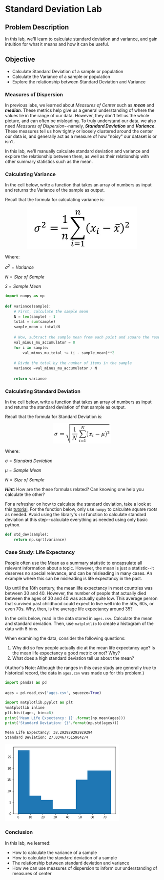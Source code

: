 
# Standard Deviation Lab

## Problem Description

In this lab, we'll learn to calculate standard deviation and variance, and gain intuition for what it means and how it can be useful.


## Objective
* Calculate Standard Deviation of a sample or population
* Calculate the Variance of a sample or population
* Explore the relationship between Standard Deviation and Variance


### Measures of Dispersion

In previous labs, we learned about _Measures of Center_ such as **_mean_** and **_median_**.  These metrics help give us a general understanding of where the values lie in the range of our data. However, they don't tell us the whole picture, and can often be misleading.  To truly understand our data, we also need _Measures of Dispersion_--namely, **_Standard Deviation_** and **_Variance_**.  These measures tell us how tightly or loosely clustered around the center our data is, and generally act as a measure of how "noisy" our dataset is or isn't.

In this lab, we'll manually calculate standard deviation and variance and explore the relationship between them, as well as their relationship with other summary statistics such as the mean. 

### Calculating Variance

In the cell below, write a function that takes an array of numbers as input and returns the Variance of the sample as output. 

Recall that the formula for calculating variance is:

<center><img src='variance-formula.jpg'></center>

Where:

$\sigma^2 = Variance$

$N = Size\ of\ Sample$

$\bar{x} = Sample\ Mean$


```python
import numpy as np

def variance(sample):
    # First, calculate the sample mean
    N = len(sample) - 1
    total = sum(sample)
    sample_mean = total/N
    
    # Now, subtract the sample mean from each point and square the result. 
    val_minus_mu_accumulator = 0
    for i in sample:
        val_minus_mu_total += (i - sample_mean)**2
    
    # Divde the total by the number of items in the sample  
    variance =val_minus_mu_accumulator / N
    
    return variance
```

### Calculating Standard Deviation

In the cell below, write a function that takes an array of numbers as input and returns the standard deviation of that sample as output.  

Recall that the formula for Standard Deviation is:

<center><img src='standard-deviation-formula.gif'></center>

Where:

$\sigma = Standard\ Deviation$

$\mu = Sample\ Mean$

$N = Size\ of\ Sample$

**_Hint_**: How are the these formulas related? Can knowing one help you calculate the other?

For a refresher on how to calculate the standard deviation, take a look at this [tutorial](https://www.mathsisfun.com/data/standard-deviation-formulas.html). For the function below, only use `numpy` to calculate square roots as needed. Avoid using the library's `std` function to calculate standard deviation at this step--calculate everything as needed using only basic python.  


```python
def std_dev(sample):
    return np.sqrt(variance)
```

### Case Study: Life Expectancy

People often use the Mean as a summary statistic to encapsulate all relevant information about a topic.  However, the mean is just a statistic--it deserves no special relevance, and can be misleading in many cases.  An example where this can be misleading is life expectancy in the past.  

Up until the 18th century, the mean life expectancy in most countries was between 30 and 40.  However, the number of people that actually died between the ages of 30 and 40 was actually quite low.  This average person that survived past childhood could expect to live well into the 50s, 60s, or even 70s.  Why, then, is the average life expectancy around 35?

In the cells below, read in the data stored in `ages.csv`.  Calculate the mean and standard deviation.  Then, use `matplotlib` to create a histogram of the data with 8 bins.  

When examining the data, consider the following questions:

1.  Why did so few people actually die at the mean life expectancy age? Is the mean life expectancy a good metric or not? Why?
1.  What does a high standard deviation tell us about the mean?  

(Author's Note: Although the ranges in this case study are generally true to historical record, the data in `ages.csv` was made up for this problem.)


```python
import pandas as pd

ages = pd.read_csv('ages.csv', squeeze=True)
```


```python
import matplotlib.pyplot as plt
%matplotlib inline
plt.hist(ages, bins=8)
print('Mean Life Expectancy: {}'.format(np.mean(ages)))
print('Standard Deviation: {}'.format(np.std(ages)))
```

    Mean Life Expectancy: 38.292929292929294
    Standard Deviation: 27.034677515904274



![png](index_files/index_6_1.png)


### Conclusion

In this lab, we learned:
* How to calculate the variance of a sample
* How to calculate the standard deviation of a sample
* The relationship between standard deviation and variance
* How we can use measures of dispersion to inform our  understanding of measures of center
